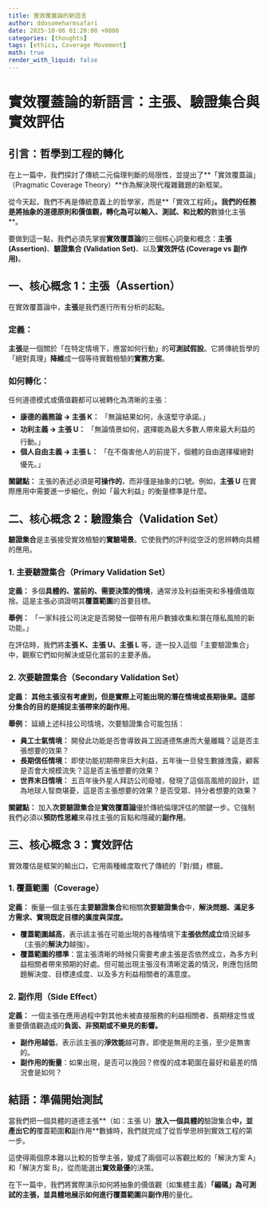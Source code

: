 ```yaml
---
title: 實效覆蓋論的新語言
author: ddosomeharmsafari
date: 2025-10-06 01:20:00 +0800
categories: [thoughts]
tags: [ethics, Coverage Movement]
math: true
render_with_liquid: false
---
```


# 實效覆蓋論的新語言：主張、驗證集合與實效評估

## **引言：哲學到工程的轉化**

在上一篇中，我們探討了傳統二元倫理判斷的局限性，並提出了**「實效覆蓋論」（Pragmatic Coverage Theory）**作為解決現代複雜難題的新框架。

從今天起，我們不再是傳統意義上的哲學家，而是**「實效工程師」**。我們的任務是將抽象的道德原則和價值觀，轉化為可以輸入、測試、和比較的**數據化主張**。

要做到這一點，我們必須先掌握**實效覆蓋論**的三個核心詞彙和概念：**主張 (Assertion)**、**驗證集合 (Validation Set)**、以及**實效評估 (Coverage $\text{vs}$ 副作用)**。

## **一、核心概念 1：主張（Assertion）**

在實效覆蓋論中，**主張**是我們進行所有分析的起點。

### **定義：**
**主張**是一個關於「在特定情境下，應當如何行動」的**可測試假設**。它將傳統哲學的「絕對真理」**降維**成一個等待實戰檢驗的**實務方案**。

### **如何轉化：**
任何道德模式或價值觀都可以被轉化為清晰的主張：

* **康德的義務論** 🡲 **主張 $\text{K}$：** 「無論結果如何，永遠堅守承諾。」
* **功利主義** 🡲 **主張 $\text{U}$：** 「無論情景如何，選擇能為最大多數人帶來最大利益的行動。」
* **個人自由主義** 🡲 **主張 $\text{L}$：** 「在不傷害他人的前提下，個體的自由選擇權絕對優先。」

**關鍵點：** 主張的表述必須是**可操作的**，而非僅是抽象的口號。例如，**主張 $\text{U}$** 在實際應用中需要進一步細化，例如「最大利益」的衡量標準是什麼。

## **二、核心概念 2：驗證集合（Validation Set）**

**驗證集合**是主張接受實效檢驗的**實驗場景**。它使我們的評判從空泛的思辨轉向具體的應用。

### **1. 主要驗證集合（Primary Validation Set）**

**定義：**
多個**具體的、當前的、需要決策的情境**，通常涉及利益衝突和多種價值取捨。這是主張必須證明其**覆蓋範圍**的首要目標。

**舉例：**
「一家科技公司決定是否開發一個帶有用戶數據收集和潛在隱私風險的新功能。」

在評估時，我們將**主張 $\text{K}$、主張 $\text{U}$、主張 $\text{L}$** 等，逐一投入這個「主要驗證集合」中，觀察它們如何解決或惡化當前的主要矛盾。

### **2. 次要驗證集合（Secondary Validation Set）**

**定義：**
**其他主張沒有考慮到，但是實際上可能出現的潛在情境或長期後果。**這部分集合的目的是捕捉主張帶來的**副作用**。

**舉例：**
延續上述科技公司情境，次要驗證集合可能包括：

* **員工士氣情境：** 開發此功能是否會導致員工因道德焦慮而大量離職？這是否主張想要的效果？
* **長期信任情境：** 即使功能初期帶來巨大利益，五年後一旦發生數據洩露，顧客是否會大規模流失？這是否主張想要的效果？
* **世界末日情境：** 五百年後外星人拜訪公司廢墟，發現了這個高風險的設計，認為地球人智商堪憂，這是否主張想要的效果？是否受眾、持分者想要的效果？

**關鍵點：** 加入**次要驗證集合**是**實效覆蓋論**優於傳統倫理評估的關鍵一步。它強制我們必須以**預防性思維**來尋找主張的盲點和隱藏的**副作用**。

## **三、核心概念 3：實效評估**

實效覆估是框架的輸出口，它用兩種維度取代了傳統的「對/錯」標籤。

### **1. 覆蓋範圍（Coverage）**

**定義：**
衡量一個主張在**主要驗證集合**和相關**次要驗證集合**中，**解決問題、滿足多方需求、實現既定目標的廣度與深度。**

* **覆蓋範圍越高**，表示該主張在可能出現的各種情境下**主張依然成立**情況越多（主張的**解決力**越強）。
* **覆蓋範圍的標準**：當主張清晰的時候只需要考慮主張是否依然成立，為多方利益相關者帶來預期的好處。但可能出現主張沒有清晰定義的情況，則應包括問題解決度、目標達成度、以及多方利益相關者的滿意度。

### **2. 副作用（Side Effect）**

**定義：**
一個主張在應用過程中對其他未被直接服務的利益相關者、長期穩定性或重要價值觀造成的**負面、非預期或不樂見的影響。**

* **副作用越低**，表示該主張的**淨效能**越可靠，即使是無用的主張，至少是無害的。
* **副作用的衡量**：如果出現，是否可以挽回？修復的成本範圍在最好和最差的情況會是如何？

## **結語：準備開始測試**

當我們把一個具體的道德主張**（如：主張 $\text{U}$）**放入一個具體的**驗證集合**中，並產出它的**覆蓋範圍**和**副作用**數據時，我們就完成了從哲學思辨到實效工程的第一步。

這使得兩個原本難以比較的哲學主張，變成了兩個可以客觀比較的「解決方案 $\text{A}$」和「解決方案 $\text{B}$」，從而能選出**實效最優**的決策。

在下一篇中，我們將實際演示如何將抽象的價值觀（如集體主義）**「編碼」**為可測試的主張，並具體地展示如何進行**覆蓋範圍**與**副作用**的量化。
